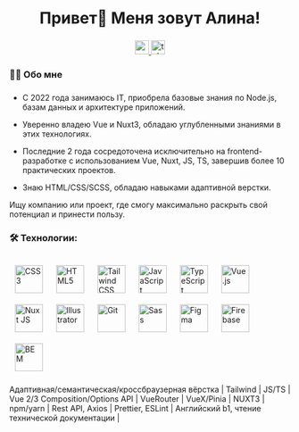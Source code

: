 
###

<h1 align="center">Привет👋 Меня зовут Алина!</h1>

###

<div align="center">
  <a href="mailto:Asalferova99@gmail.com" target="_blank">
    <img src="https://img.shields.io/static/v1?message=Gmail&logo=gmail&label=&color=#red&logoColor=white&labelColor=&style=for-the-badge" height="25" alt="gmail logo"  />
  </a>
  <a href="https://t.me/chinese_orange" target="_blank">
    <img src="https://img.shields.io/static/v1?message=Telegram&logo=telegram&label=&color=2CA5E0&logoColor=white&labelColor=&style=for-the-badge" height="25" alt="telegram logo"  />
  </a>
</div>


<h3 align="left">👩‍💻  Обо мне</h3>

###

<p align="left">

   * С 2022 года занимаюсь IT, приобрела базовые знания по Node.js, базам данных и архитектуре приложений.
  
   * Уверенно владею Vue и Nuxt3, обладаю углубленными знаниями в этих технологиях.

   * Последние 2 года сосредоточена исключительно на frontend-разработке с использованием Vue, Nuxt, JS, TS, завершив более 10 практических проектов.
     
   * Знаю HTML/CSS/SCSS, обладаю навыками адаптивной верстки.

Ищу компанию или проект, где смогу максимально раскрыть свой потенциал и принести пользу.
</p>


###

<h3 align="left">🛠 Технологии:</h3>

###

<div align="left">
<a href="https://www.w3schools.com/css/" target="_blank"><img style="margin: 10px" src="https://profilinator.rishav.dev/skills-assets/css3-original-wordmark.svg" alt="CSS3" height="50" /></a>  
<a href="https://en.wikipedia.org/wiki/HTML5" target="_blank"><img style="margin: 10px" src="https://profilinator.rishav.dev/skills-assets/html5-original-wordmark.svg" alt="HTML5" height="50" /></a>
<a href="https://www.tailwindcss.com/" target="_blank"><img style="margin: 10px" src="https://profilinator.rishav.dev/skills-assets/tailwindcss.svg" alt="Tailwind CSS" height="50" /></a>  
<a href="https://www.javascript.com/" target="_blank"><img style="margin: 10px" src="https://profilinator.rishav.dev/skills-assets/javascript-original.svg" alt="JavaScript" height="50" /></a>
<a href="https://www.typescriptlang.org/" target="_blank"><img style="margin: 10px" src="https://profilinator.rishav.dev/skills-assets/typescript-original.svg" alt="TypeScript" height="50" /></a>  
<a href="https://vuejs.org/" target="_blank"><img style="margin: 10px" src="https://profilinator.rishav.dev/skills-assets/vuejs-original-wordmark.svg" alt="Vue.js" height="50" /></a> 
<a href="https://nuxtjs.org/" target="_blank"><img style="margin: 10px" src="https://profilinator.rishav.dev/skills-assets/nuxt.png" alt="Nuxt JS" height="50" /></a>  
<a href="https://www.adobe.com/in/products/illustrator.html" target="_blank"><img style="margin: 10px" src="https://profilinator.rishav.dev/skills-assets/adobe_illustrator-icon.svg" alt="Illustrator" height="50" /></a>  
<a href="https://github.com/" target="_blank"><img style="margin: 10px" src="https://profilinator.rishav.dev/skills-assets/git-scm-icon.svg" alt="Git" height="50" /></a>  
<a href="https://sass-lang.com/" target="_blank"><img style="margin: 10px" src="https://profilinator.rishav.dev/skills-assets/sass-original.svg" alt="Sass" height="50" /></a>  
<a href="https://www.figma.com/" target="_blank"><img style="margin: 10px" src="https://profilinator.rishav.dev/skills-assets/figma-icon.svg" alt="Figma" height="50" /></a>  
<a href="https://firebase.google.com/" target="_blank"><img style="margin: 10px" src="https://profilinator.rishav.dev/skills-assets/firebase.png" alt="Firebase" height="50" /></a>  
<a href="http://getbem.com/" target="_blank"><img style="margin: 10px" src="https://profilinator.rishav.dev/skills-assets/bem.svg" alt="BEM" height="50" /></a>  
</div>

Адаптивная/семантическая/кроссбраузерная вёрстка | Tailwind | JS/TS | Vue 2/3 Composition/Options API | VueRouter | VueX/Pinia | NUXT3 |	npm/yarn | 	Rest API, Axios | 	Prettier, ESLint |	Английский b1, чтение технической документации |

###
